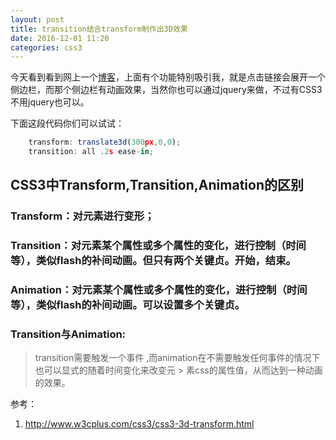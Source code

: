 ```yaml
---
layout: post
title: transition结合transform制作出3D效果
date: 2016-12-01 11:20
categories: css3
---
```


今天看到看到网上一个[博客](http://imhaoran.wang/)，上面有个功能特别吸引我，就是点击链接会展开一个侧边栏，而那个侧边栏有动画效果，当然你也可以通过jquery来做，不过有CSS3不用jquery也可以。

下面这段代码你们可以试试：

```js
    transform: translate3d(300px,0,0);
    transition: all .2s ease-in;
```


## CSS3中Transform,Transition,Animation的区别

### Transform：对元素进行变形；

### Transition：对元素某个属性或多个属性的变化，进行控制（时间等），类似flash的补间动画。但只有两个关键贞。开始，结束。

### Animation：对元素某个属性或多个属性的变化，进行控制（时间等），类似flash的补间动画。可以设置多个关键贞。

### Transition与Animation:

> transition需要触发一个事件 ,而animation在不需要触发任何事件的情况下也可以显式的随着时间变化来改变元 > 素css的属性值，从而达到一种动画的效果。

参考：
1. <http://www.w3cplus.com/css3/css3-3d-transform.html>
